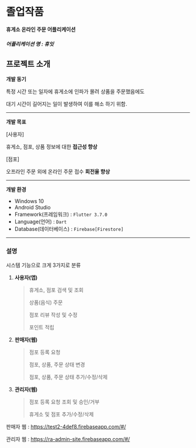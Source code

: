 # 졸업작품

**휴게소 온라인 주문 어플리케이션**

##### 어플리케이션 명 : 휴잇


## 프로젝트 소개


**개발 동기**

특정 시간 또는 일자에 휴게소에 인파가 몰려 상품을 주문했음에도

대기 시간이 길어지는 일이 발생하여 이를 해소 하기 위함.

---

**개발 목표**

[사용자]

휴게소, 점포, 상품 정보에 대한 **접근성 향상**

[점포]

오프라인 주문 외에 온라인 주문 접수 **회전율 향상**

---

**개발 환경**
- Windows 10
- Android Studio
- Framework(프레임워크) : `Flutter 3.7.0`
- Language(언어) : `Dart`
- Database(데이터베이스) : `Firebase[Firestore]`


---

### 설명
시스템 기능으로 크게 3가지로 분류
1. **사용자(앱)**
   > 휴게소, 점포 검색 및 조회
   > 
   > 상품(음식) 주문
   > 
   > 점포 리뷰 작성 및 수정
   > 
   > 포인트 적립
   
3. **판매자(웹)**
   > 점포 등록 요청
   > 
   > 점포, 상품, 주문 상태 변경
   > 
   > 점포, 상품, 주문 상태 추가/수정/삭제
   > 
   
5. **관리자(웹)**
   > 점포 등록 요청 조회 및 승인/거부
   > 
   > 휴게소 및 점포 추가/수정/삭제
   > 

판매자 웹 : <https://test2-4def8.firebaseapp.com/#/>

관리자 웹 : <https://ra-admin-site.firebaseapp.com/#/>
